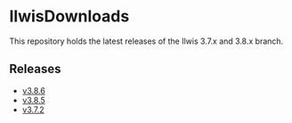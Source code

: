 # IlwisDownloads

This repository holds the latest releases of the Ilwis 3.7.x and 3.8.x branch.

## Releases

* [v3.8.6](https://github.com/52North/IlwisDownloads/releases/tag/v3.8.6)
* [v3.8.5](https://github.com/52North/IlwisDownloads/releases/tag/v3.8.5)
* [v3.7.2](https://github.com/52North/IlwisDownloads/releases/tag/v3.7.2)

